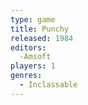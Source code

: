 ```yaml
---
type: game
title: Punchy
released: 1984
editors: 
  -Amsoft
players: 1
genres:
  - Inclassable
---
```

